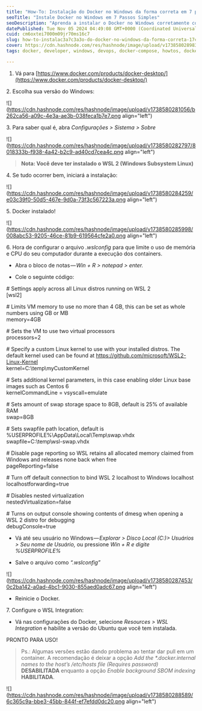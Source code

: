 ```yaml
---
title: "How-To: Instalação do Docker no Windows da forma correta em 7 passos"
seoTitle: "Instale Docker no Windows em 7 Passos Simples"
seoDescription: "Aprenda a instalar o Docker no Windows corretamente com este guia completo em 7 passos. Simplifique o processo com dicas essenciais"
datePublished: Tue Nov 05 2024 04:49:08 GMT+0000 (Coordinated Universal Time)
cuid: cm6oxtei7000m09jr70ms16c7
slug: how-to-instalac3a7c3a3o-do-docker-no-windows-da-forma-correta-17c41b2d46ca
cover: https://cdn.hashnode.com/res/hashnode/image/upload/v1738580289839/857279a6-379c-4e1a-a0ea-034087d4244d.png
tags: docker, developer, windows, devops, docker-compose, howtos, docker-images

---
```


1. Vá para [https://www.docker.com/products/docker-desktop/](https://www.docker.com/products/docker-desktop/)
    

2\. Escolha sua versão do Windows:

![](https://cdn.hashnode.com/res/hashnode/image/upload/v1738580281056/b262ca56-a09c-4e3a-ae3b-038feca1b7e7.png align="left")

3\. Para saber qual é, abra *Configurações &gt; Sistema &gt; Sobre*

![](https://cdn.hashnode.com/res/hashnode/image/upload/v1738580282797/8018333b-f938-4a42-b2c9-ad40cd7cea4c.png align="left")

> **Nota: Você deve ter instalado o WSL 2 (Windows Subsystem Linux)**

4\. Se tudo ocorrer bem, iniciará a instalação:

![](https://cdn.hashnode.com/res/hashnode/image/upload/v1738580284259/e03c39f0-50d5-467e-9d0a-73f3c567223a.png align="left")

5\. Docker instalado!

![](https://cdn.hashnode.com/res/hashnode/image/upload/v1738580285998/008abc53-9205-46ce-81b9-619564cfe2a0.png align="left")

6\. Hora de configurar o arquivo *.wslconfig* para que limite o uso de memória e CPU do seu computador durante a execução dos containers.

* Abra o bloco de notas — *Win + R &gt; notepad &gt; enter.*
    
* Cole o seguinte código:
    

\# Settings apply across all Linux distros running on WSL 2  
\[wsl2\]

\# Limits VM memory to use no more than 4 GB, this can be set as whole numbers using GB or MB  
memory=4GB

\# Sets the VM to use two virtual processors  
processors=2

\# Specify a custom Linux kernel to use with your installed distros. The default kernel used can be found at https://github.com/microsoft/WSL2-Linux-Kernel  
kernel=C:\\temp\\myCustomKernel

\# Sets additional kernel parameters, in this case enabling older Linux base images such as Centos 6  
kernelCommandLine = vsyscall=emulate

\# Sets amount of swap storage space to 8GB, default is 25% of available RAM  
swap=8GB

\# Sets swapfile path location, default is %USERPROFILE%\\AppData\\Local\\Temp\\swap.vhdx  
swapfile=C:\\temp\\wsl-swap.vhdx

\# Disable page reporting so WSL retains all allocated memory claimed from Windows and releases none back when free  
pageReporting=false

\# Turn off default connection to bind WSL 2 localhost to Windows localhost  
localhostforwarding=true

\# Disables nested virtualization  
nestedVirtualization=false

\# Turns on output console showing contents of dmesg when opening a WSL 2 distro for debugging  
debugConsole=true

* Vá até seu usuário no Windows — *Explorar &gt; Disco Local (C:)&gt; Usuários &gt; Seu nome de Usuário,* ou pressione *Win + R e digite %USERPROFILE%*
    
* Salve o arquivo como *“.wslconfig”*
    

![](https://cdn.hashnode.com/res/hashnode/image/upload/v1738580287453/0c2ba142-a0ad-4bc1-9030-855aed0adc67.png align="left")

* Reinicie o Docker.
    

7\. Configure o WSL Integration:

* Vá nas configurações do Docker, selecione *Resources &gt; WSL Integration* e habilite a versão do Ubuntu que você tem instalada.
    

PRONTO PARA USO!

> Ps.: Algumas versões estão dando problema ao tentar dar pull em um container. A recomendação é deixar a opção *Add the \*.docker.internal names to the host’s /etc/hosts file (Requires password)* **DESABILITADA** enquanto a opção *Enable background SBOM indexing* **HABILITADA**.

![](https://cdn.hashnode.com/res/hashnode/image/upload/v1738580288589/6c365c9a-bbe3-45bb-844f-ef7efdd0dc20.png align="left")